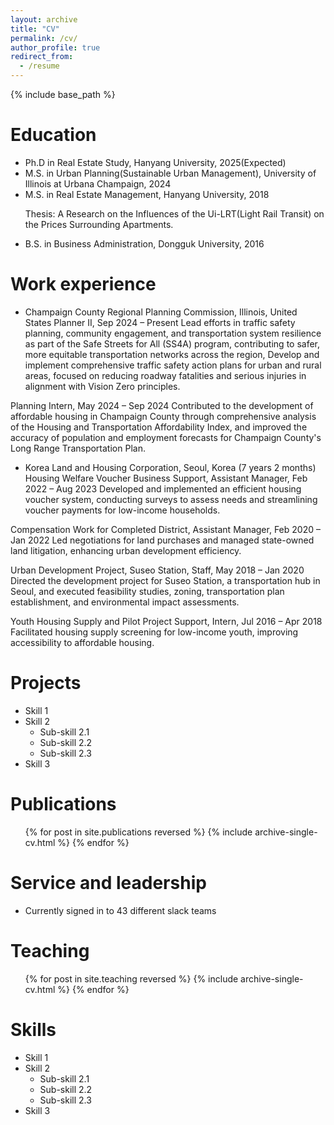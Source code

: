 ```yaml
---
layout: archive
title: "CV"
permalink: /cv/
author_profile: true
redirect_from:
  - /resume
---
```


{% include base_path %}

Education
======
* Ph.D in Real Estate Study, Hanyang University, 2025(Expected)
* M.S. in Urban Planning(Sustainable Urban Management), University of Illinois at Urbana Champaign, 2024
* M.S. in Real Estate Management, Hanyang University, 2018
  <p>Thesis: A Research on the Influences of the Ui-LRT(Light Rail Transit) on the Prices Surrounding Apartments.</p>
* B.S. in Business Administration, Dongguk University, 2016

Work experience
======
*	Champaign County Regional Planning Commission, Illinois, United States 
Planner II, Sep 2024 – Present
Lead efforts in traffic safety planning, community engagement, and transportation system resilience as part of the Safe Streets for All (SS4A) program, contributing to safer, more equitable transportation networks across the region, Develop and implement comprehensive traffic safety action plans for urban and rural areas, focused on reducing roadway fatalities and serious injuries in alignment with Vision Zero principles.

Planning Intern, May 2024 – Sep 2024
Contributed to the development of affordable housing in Champaign County through comprehensive analysis of the Housing and Transportation Affordability Index, and improved the accuracy of population and employment forecasts for Champaign County's Long Range Transportation Plan.

*	Korea Land and Housing Corporation, Seoul, Korea (7 years 2 months)
Housing Welfare Voucher Business Support, Assistant Manager, Feb 2022 – Aug 2023
Developed and implemented an efficient housing voucher system, conducting surveys to assess needs and streamlining voucher payments for low-income households.

Compensation Work for Completed District, Assistant Manager, Feb 2020 – Jan 2022
Led negotiations for land purchases and managed state-owned land litigation, enhancing urban development efficiency.

Urban Development Project, Suseo Station, Staff, May 2018 – Jan 2020
Directed the development project for Suseo Station, a transportation hub in Seoul, and executed feasibility studies, zoning, transportation plan establishment, and environmental impact assessments.

Youth Housing Supply and Pilot Project Support, Intern, Jul 2016 – Apr 2018
Facilitated housing supply screening for low-income youth, improving accessibility to affordable housing.

Projects
======
* Skill 1
* Skill 2
  * Sub-skill 2.1
  * Sub-skill 2.2
  * Sub-skill 2.3
* Skill 3
  

Publications
======
  <ul>{% for post in site.publications reversed %}
    {% include archive-single-cv.html %}
  {% endfor %}</ul>

Service and leadership
======
* Currently signed in to 43 different slack teams

Teaching
======
  <ul>{% for post in site.teaching reversed %}
    {% include archive-single-cv.html %}
  {% endfor %}</ul>
  
Skills
======
* Skill 1
* Skill 2
  * Sub-skill 2.1
  * Sub-skill 2.2
  * Sub-skill 2.3
* Skill 3
